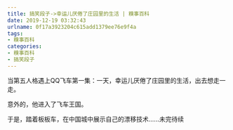 ```yaml
---
title: 搞笑段子->幸运儿厌倦了庄园里的生活 | 糗事百科
date: 2019-12-19 03:32:43
urlname: 0f17a3923204c615add1379ee76e9f4a
tags: 
- 糗事百科
categories:
- 糗事百科
- 搞笑段子
---
```

当第五人格遇上QQ飞车第一集：一天，幸运儿厌倦了庄园里的生活，出去想走一走。

意外的，他进入了飞车王国。

于是，踏着板板车，在中国城中展示自己的漂移技术......未完待续


